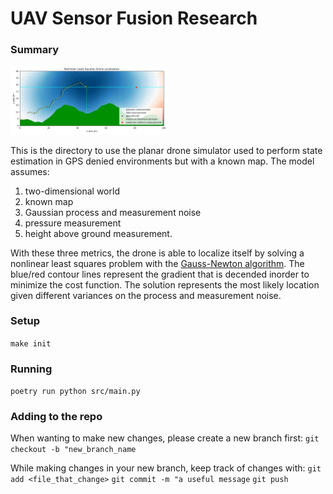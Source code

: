 # UAV Sensor Fusion Research

### Summary
<img src="docs/drone-simulation.png" width="50%" height="50%">

This is the directory to use the planar drone simulator used to perform state estimation in GPS denied environments but with a known map. The model assumes:
1. two-dimensional world
2. known map
3. Gaussian process and measurement noise
4. pressure measurement
5. height above ground measurement.

With these three metrics, the drone is able to localize itself by solving a nonlinear least squares problem with the [Gauss-Newton algorithm](https://en.wikipedia.org/wiki/Gauss%E2%80%93Newton_algorithm). The blue/red contour lines represent the gradient that is decended inorder to minimize the cost function. The solution represents the most likely location given different variances on the process and measurement noise.

### Setup
`make init`

### Running
`poetry run python src/main.py`

### Adding to the repo
When wanting to make new changes, please create a new branch first:
`git checkout -b "new_branch_name`

While making changes in your new branch, keep track of changes with:
`git add <file_that_change>`
`git commit -m "a useful message`
`git push`
